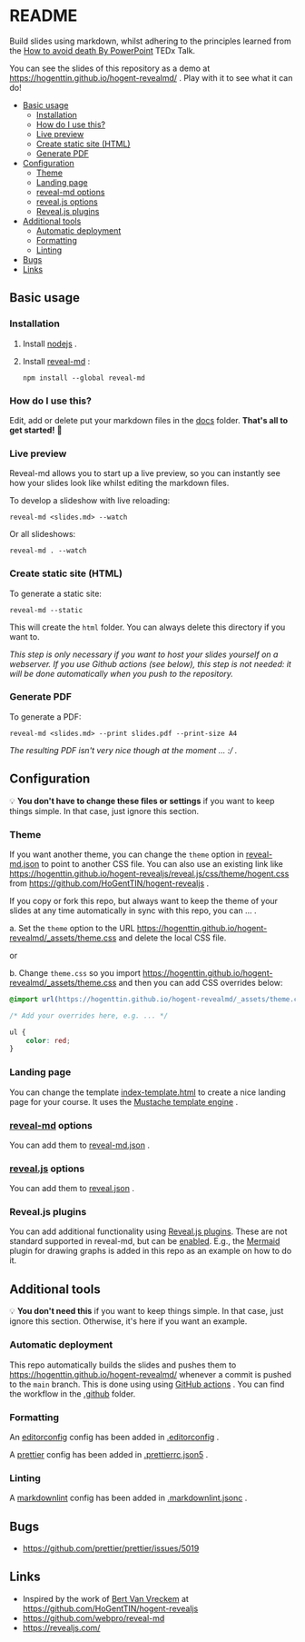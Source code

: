 # README

Build slides using markdown, whilst adhering to the principles learned from the [How to avoid death By PowerPoint](https://www.youtube.com/watch?v=Iwpi1Lm6dFo) TEDx Talk.

You can see the slides of this repository as a demo at https://hogenttin.github.io/hogent-revealmd/ . Play with it to see what it can do!

-   [Basic usage](#basic-usage)
    -   [Installation](#installation)
    -   [How do I use this?](#how-do-i-use-this)
    -   [Live preview](#live-preview)
    -   [Create static site (HTML)](#create-static-site-html)
    -   [Generate PDF](#generate-pdf)
-   [Configuration](#configuration)
    -   [Theme](#theme)
    -   [Landing page](#landing-page)
    -   [reveal-md options](#reveal-md-options)
    -   [reveal.js options](#revealjs-options)
    -   [Reveal.js plugins](#revealjs-plugins)
-   [Additional tools](#additional-tools)
    -   [Automatic deployment](#automatic-deployment)
    -   [Formatting](#formatting)
    -   [Linting](#linting)
-   [Bugs](#bugs)
-   [Links](#links)

## Basic usage

### Installation

1. Install [nodejs](https://nodejs.org) .
2. Install [reveal-md](https://github.com/webpro/reveal-md) :

    ```console
    npm install --global reveal-md
    ```

### How do I use this?

Edit, add or delete put your markdown files in the [docs](./docs/) folder. **That's all to get started!** :rocket:

### Live preview

Reveal-md allows you to start up a live preview, so you can instantly see how your slides look like whilst editing the markdown files.

To develop a slideshow with live reloading:

```console
reveal-md <slides.md> --watch
```

Or all slideshows:

```console
reveal-md . --watch
```

### Create static site (HTML)

To generate a static site:

```console
reveal-md --static
```

This will create the `html` folder. You can always delete this directory if you want to.

_This step is only necessary if you want to host your slides yourself on a webserver. If you use Github actions (see below), this step is not needed: it will be done automatically when you push to the repository._

### Generate PDF

To generate a PDF:

```console
reveal-md <slides.md> --print slides.pdf --print-size A4
```

_The resulting PDF isn't very nice though at the moment ... :/ ._

## Configuration

:bulb: **You don't have to change these files or settings** if you want to keep things simple. In that case, just ignore this section.

### Theme

If you want another theme, you can change the `theme` option in [reveal-md.json](./reveal-md.json) to point to another CSS file. You can also use an existing link like https://hogenttin.github.io/hogent-revealjs/reveal.js/css/theme/hogent.css from https://github.com/HoGentTIN/hogent-revealjs .

If you copy or fork this repo, but always want to keep the theme of your slides at any time automatically in sync with this repo, you can ... .

a. Set the `theme` option to the URL https://hogenttin.github.io/hogent-revealmd/_assets/theme.css and delete the local CSS file.

or

b. Change `theme.css` so you import https://hogenttin.github.io/hogent-revealmd/_assets/theme.css and then you can add CSS overrides below:

```css
@import url(https://hogenttin.github.io/hogent-revealmd/_assets/theme.css);

/* Add your overrides here, e.g. ... */

ul {
    color: red;
}
```

### Landing page

You can change the template [index-template.html](./index-template.html) to create a nice landing page for your course. It uses the [Mustache template engine](https://mustache.github.io/) .

### [reveal-md](https://github.com/webpro/reveal-md) options

You can add them to [reveal-md.json](./reveal-md.json) .

### [reveal.js](https://revealjs.com/) options

You can add them to [reveal.json](./reveal.json) .

### Reveal.js plugins

You can add additional functionality using [Reveal.js plugins](https://github.com/hakimel/reveal.js/wiki/Plugins,-Tools-and-Hardware). These are not standard supported in reveal-md, but can be [enabled](https://github.com/webpro/reveal-md/issues/102#issuecomment-692494366). E.g., the [Mermaid](https://github.com/zjffun/reveal.js-mermaid-plugin) plugin for drawing graphs is added in this repo as an example on how to do it.

## Additional tools

:bulb: **You don't need this** if you want to keep things simple. In that case, just ignore this section. Otherwise, it's here if you want an example.

### Automatic deployment

This repo automatically builds the slides and pushes them to https://hogenttin.github.io/hogent-revealmd/ whenever a commit is pushed to the `main` branch. This is done using using [GitHub actions](https://docs.github.com/en/actions) . You can find the workflow in the [.github](./.github) folder.

### Formatting

An [editorconfig](https://editorconfig.org/) config has been added in [.editorconfig](./.editorconfig) .

A [prettier](https://prettier.io/docs/en/) config has been added in [.prettierrc.json5](./.prettierrc.json5) .

### Linting

A [markdownlint](https://github.com/DavidAnson/markdownlint) config has been added in [.markdownlint.jsonc](./.markdownlint.jsonc) .

## Bugs

-   https://github.com/prettier/prettier/issues/5019

## Links

-   Inspired by the work of [Bert Van Vreckem](https://github.com/bertvv) at https://github.com/HoGentTIN/hogent-revealjs
-   https://github.com/webpro/reveal-md
-   https://revealjs.com/
